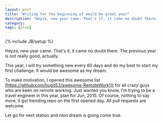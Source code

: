 ```yaml
---
layout: post
title: "Writing for the beginning of would be great year"
description: "Heyza, new year came. That's it, it came no doubt there. Something new will come in 2015"
category: 
tags: [plan]
---
```

{% include JB/setup %}

Heyza, new year came. That's it, it came no doubt there. The previous year is not really good, actually. 

This year, I will try something new every 60 days and do my best to start my first challenge. It would be awesome as my dream.

To make motivation, I opened this awesome list [https://github.com/hugo53/awesome-RemoteWork]() for all crazy guys who are keen on remote working. Just wanted you know, I'm trying to be a travel engineer in this year, plan for Jun, 2015. Of course, nothing to say more, it got trending repo on the first opened day. All pull requests are welcome.

Let go for next station and next dream is going come true.







